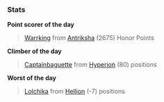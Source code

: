 

### Stats

**Point scorer of the day**
>[Warrking](/#/character/Antriksha/724377) from [Antriksha](/#/ranking/Antriksha)  (2675) Honor Points


**Climber of the day**
>[Captainbaguette](/#/character/Hyperion/157973) from [Hyperion](/#/ranking/Hyperion)  (80) positions


**Worst of the day**
>[Lolchika](/#/character/Hellion/184493) from [Hellion](/#/ranking/Hellion)  (-7) positions


